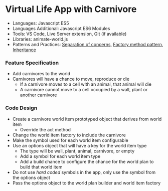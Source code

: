 
# Virtual Life App with Carnivore

* Languages: Javascript ES5
* Languages Additional: Javascript ES6 Modules
* Tools: VS Code, Live Server extension, Git (if available)
* Libraries: animate-world.js
* Patterns and Practices: [Separation of concerns](http://brickhousecodecamp.org/wikipedia/separation_of_concerns.html), [Factory method pattern](http://brickhousecodecamp.org/wikipedia/factory_method_pattern.html), [Inheritance](http://brickhousecodecamp.org/wikipedia/inheritance_oop.html)

### Feature Specification

* Add carnivores to the world
* Carnivores will have a chance to move, reproduce or die
	* If a carnivore moves to a cell with an animal, that animal will die
	* A carnivore cannot move to a cell occupied by a wall, plant or another carnivore

### Code Design

* Create a carnivore world item prototyped object that derives from world item
	* Override the act method
* Change the world item factory to include the carnivore
* Make the symbol used for each world item configurable
* Use an options object that will have a key for the world item type
	* The type will be wall, plant, animal, carnivore, or empty
	* Add a symbol for each world item type
	* Add a build chance to configure the chance for the world plan to build that world item
* Do not use *hard coded* symbols in the app, only use the symbol from the options object
* Pass the options object to the world plan builder and world item factory